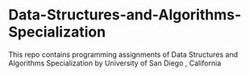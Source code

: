 # Data-Structures-and-Algorithms-Specialization
This repo contains programming assignments of Data Structures and Algorithms Specialization by University of San Diego , California 
